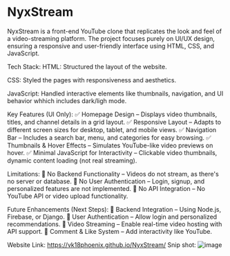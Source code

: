 # NyxStream
NyxStream is a front-end YouTube clone that replicates the look and feel of a video-streaming platform. The project focuses purely on UI/UX design, ensuring a responsive and user-friendly interface using HTML, CSS, and JavaScript.

Tech Stack:
HTML: Structured the layout of the website.

CSS: Styled the pages with responsiveness and aesthetics.

JavaScript: Handled interactive elements like thumbnails, navigation, and UI behavior whhich includes dark/ligh mode.

Key Features (UI Only):
✅ Homepage Design – Displays video thumbnails, titles, and channel details in a grid layout.
✅ Responsive Layout – Adapts to different screen sizes for desktop, tablet, and mobile views.
✅ Navigation Bar – Includes a search bar, menu, and categories for easy browsing.
✅ Thumbnails & Hover Effects – Simulates YouTube-like video previews on hover.
✅ Minimal JavaScript for Interactivity – Clickable video thumbnails, dynamic content loading (not real streaming).

Limitations:
🚫 No Backend Functionality – Videos do not stream, as there's no server or database.
🚫 No User Authentication – Login, signup, and personalized features are not implemented.
🚫 No API Integration – No YouTube API or video upload functionality.

Future Enhancements (Next Steps):
🔹 Backend Integration – Using Node.js, Firebase, or Django.
🔹 User Authentication – Allow login and personalized recommendations.
🔹 Video Streaming – Enable real-time video hosting with API support.
🔹 Comment & Like System – Add interactivity like YouTube.

Website Link: https://vk18phoenix.github.io/NyxStream/
Snip shot:
![image](https://github.com/user-attachments/assets/767a78a0-a675-483f-9184-195f1cdd3fdb)
